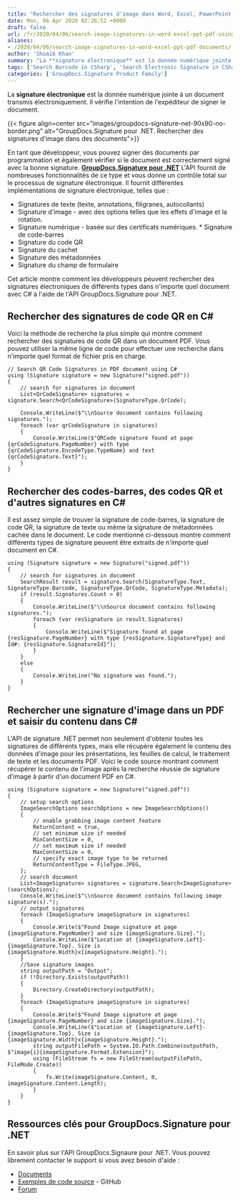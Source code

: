 ```yaml
---
title: "Rechercher des signatures d'image dans Word, Excel, PowerPoint, documents PDF en C#"
date: Mon, 06 Apr 2020 02:26:52 +0000
draft: false
url: /fr/2020/04/06/search-image-signatures-in-word-excel-ppt-pdf-using-csharp/
aliases:
- /2020/04/06/search-image-signatures-in-word-excel-ppt-pdf-documents/
author: 'Shoaib Khan'
summary: "La **signature électronique** est la donnée numérique jointe à un document transmis électroniquement. Il vérifie l'intention de l'expéditeur de signer le document."
tags: ['Search Barcode in CSharp', 'Search Electronic Signature in CSharp', 'Search QR code in CSharp', 'Search Signatures in CSharp']
categories: ['GroupDocs.Signature Product Family']
---
```


La **signature électronique** est la donnée numérique jointe à un document transmis électroniquement. Il vérifie l'intention de l'expéditeur de signer le document.



{{< figure align=center src="images/groupdocs-signature-net-90x90-no-border.png" alt="GroupDocs.Signature pour .NET. Rechercher des signatures d'image dans des documents">}}


En tant que développeur, vous pouvez signer des documents par programmation et également vérifier si le document est correctement signé avec la bonne signature. [**GroupDocs.Signature pour .NET**][1] L'API fournit de nombreuses fonctionnalités de ce type et vous donne un contrôle total sur le processus de signature électronique. Il fournit différentes implémentations de signature électronique, telles que :

* Signatures de texte (texte, annotations, filigranes, autocollants)
* Signature d'image - avec des options telles que les effets d'image et la rotation.
* Signature numérique - basée sur des certificats numériques.
* Signature de code-barres
* Signature du code QR
* Signature du cachet
* Signature des métadonnées
* Signature du champ de formulaire

Cet article montre comment les développeurs peuvent rechercher des signatures électroniques de différents types dans n'importe quel document avec C# à l'aide de l'API GroupDocs.Signature pour .NET.

## Rechercher des signatures de code QR en C#

Voici la méthode de recherche la plus simple qui montre comment rechercher des signatures de code QR dans un document PDF. Vous pouvez utiliser la même ligne de code pour effectuer une recherche dans n'importe quel format de fichier pris en charge.

```
// Search QR Code Signatures in PDF document using C#
using (Signature signature = new Signature("signed.pdf"))
{
    // search for signatures in document
    List<QrCodeSignature> signatures = signature.Search<QrCodeSignature>(SignatureType.QrCode);
 
    Console.WriteLine($"\\nSource document contains following signatures.");
    foreach (var qrCodeSignature in signatures)
    {
        Console.WriteLine($"QRCode signature found at page {qrCodeSignature.PageNumber} with type {qrCodeSignature.EncodeType.TypeName} and text {qrCodeSignature.Text}");
    }
}
```

## Rechercher des codes-barres, des codes QR et d'autres signatures en C#

Il est assez simple de trouver la signature de code-barres, la signature de code QR, la signature de texte ou même la signature de métadonnées cachée dans le document. Le code mentionné ci-dessous montre comment différents types de signature peuvent être extraits de n'importe quel document en C#.

```
using (Signature signature = new Signature("signed.pdf"))
{
    // search for signatures in document
    SearchResult result = signature.Search(SignatureType.Text, SignatureType.Barcode, SignatureType.QrCode, SignatureType.Metadata);
    if (result.Signatures.Count > 0)
    {
        Console.WriteLine($"\\nSource document contains following signatures.");
        foreach (var resSignature in result.Signatures)
        {
            Console.WriteLine($"Signature found at page {resSignature.PageNumber} with type {resSignature.SignatureType} and Id#: {resSignature.SignatureId}");
        }
    }
    else
    {
        Console.WriteLine("No signature was found.");
    }                
}
```

## Rechercher une signature d'image dans un PDF et saisir du contenu dans C#

L'API de signature .NET permet non seulement d'obtenir toutes les signatures de différents types, mais elle récupère également le contenu des données d'image pour les présentations, les feuilles de calcul, le traitement de texte et les documents PDF. Voici le code source montrant comment récupérer le contenu de l'image après la recherche réussie de signature d'image à partir d'un document PDF en C#.

```
using (Signature signature = new Signature("signed.pdf"))
{
    // setup search options
    ImageSearchOptions searchOptions = new ImageSearchOptions()
    {
        // enable grabbing image content feature
        ReturnContent = true,
        // set minimum size if needed
        MinContentSize = 0,
        // set maximum size if needed
        MaxContentSize = 0,                    
        // specify exact image type to be returned
        ReturnContentType = FileType.JPEG,                                   
    };
    // search document
    List<ImageSignature> signatures = signature.Search<ImageSignature>(searchOptions);
    Console.WriteLine($"\\nSource document contains following image signature(s).");
    // output signatures
    foreach (ImageSignature imageSignature in signatures)
    {
        Console.Write($"Found Image signature at page {imageSignature.PageNumber} and size {imageSignature.Size}.");
        Console.WriteLine($"Location at {imageSignature.Left}-{imageSignature.Top}. Size is {imageSignature.Width}x{imageSignature.Height}.");
    }
    //Save signature images
    string outputPath = "Output";
    if (!Directory.Exists(outputPath))
    {
        Directory.CreateDirectory(outputPath);
    }
    foreach (ImageSignature imageSignature in signatures)
    {
        Console.Write($"Found Image signature at page {imageSignature.PageNumber} and size {imageSignature.Size}.");
        Console.WriteLine($"Location at {imageSignature.Left}-{imageSignature.Top}. Size is {imageSignature.Width}x{imageSignature.Height}.");
        string outputFilePath = System.IO.Path.Combine(outputPath, $"image{i}{imageSignature.Format.Extension}");
        using (FileStream fs = new FileStream(outputFilePath, FileMode.Create))
        {
            fs.Write(imageSignature.Content, 0, imageSignature.Content.Length);
        }
    }
}
```

## Ressources clés pour GroupDocs.Signature pour .NET

En savoir plus sur l'API GroupDocs.Signaure pour .NET. Vous pouvez librement contacter le support si vous avez besoin d'aide :

* [Documents][2]
* [Exemples de code source][3] - GitHub
* [Forum][4]







[1]: https://products.groupdocs.com/signature/net
[2]: https://docs.groupdocs.com/display/signaturenet/Home
[3]: https://github.com/groupdocs-signature/GroupDocs.Signature-for-.NET
[4]: https://forum.groupdocs.com/c/signature



